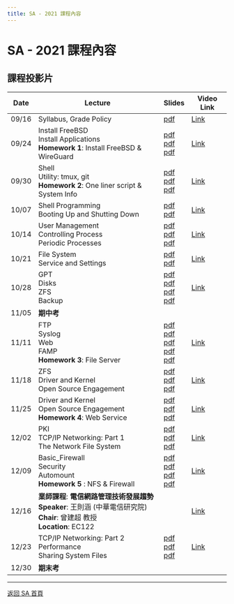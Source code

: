 ```yaml
---
title: SA - 2021 課程內容
---
```


# SA - 2021 課程內容

## 課程投影片

| Date  | Lecture                                                                                                                             | Slides                                                                                                                                                                                  | Video Link                                                                                                                                                                                                                                                                                             |
| ----- | ----------------------------------------------------------------------------------------------------------------------------------- | --------------------------------------------------------------------------------------------------------------------------------------------------------------------------------------- | ------------------------------------------------------------------------------------------------------------------------------------------------------------------------------------------------------------------------------------------------------------------------------------------------------ |
| 09/16 | Syllabus, Grade Policy                                                                                                              | [pdf](/assets/sa/2021/00_Syllabus.pdf)                                                                                                                                                           | [Link](https://teams.microsoft.com/l/meetup-join/19%3ameeting_NTNhODRjOTMtYjhmYy00MGQxLTgyOWItNTZkOTI4ODVhMDgx%40thread.v2/0?context=%7b%22Tid%22%3a%2280a9abdb-7cef-443c-b040-3f8e75e9232e%22%2c%22Oid%22%3a%2296f7dd50-2d0f-425e-835c-e91485fe70de%22%7d)                                            |
| 09/24 | Install FreeBSD<br>Install Applications<br>**Homework 1**: Install FreeBSD & WireGuard                                              | [pdf](/assets/sa/2021/01_Install_FreeBSD.pdf)<br>[pdf](/assets/sa/2021/02_Installing_Applications.pdf)<br>[pdf](/assets/sa/2021/HW1.pdf)                                                                           | [Link](https://teams.microsoft.com/l/meetup-join/19%3ameeting_NTNhODRjOTMtYjhmYy00MGQxLTgyOWItNTZkOTI4ODVhMDgx%40thread.v2/0?context=%7b%22Tid%22%3a%2280a9abdb-7cef-443c-b040-3f8e75e9232e%22%2c%22Oid%22%3a%2296f7dd50-2d0f-425e-835c-e91485fe70de%22%7d)                                            |
| 09/30 | Shell<br>Utility: tmux, git<br>**Homework 2**: One liner script & System Info                                                       | [pdf](/assets/sa/2021/03_Shell.pdf)<br>[pdf](/assets/sa/2021/05_Utilities_tmux_git.pdf)<br>[pdf](/assets/sa/2021/HW2_20211002.pdf)                                                                                 | [Link](https://teams.microsoft.com/l/meetup-join/19%3AUEr5hGHp9FHZRa5xZNyfOdnIRobq9eHsQTQHuHVTeoQ1%40thread.tacv2/1632983828601?context=%7B%22Tid%22%3A%2280a9abdb-7cef-443c-b040-3f8e75e9232e%22%2C%22Oid%22%3A%22752c6993-c5cc-486f-bc3e-8c27c05e450f%22%2C%22MessageId%22%3A%221632983828601%22%7D) |
| 10/07 | Shell Programming<br>Booting Up and Shutting Down                                                                                   | [pdf](/assets/sa/2021/04_ShellProgramming.pdf)<br>[pdf](/assets/sa/2021/06_Boot_ShutDown.pdf)                                                                                                             | [Link](https://teams.microsoft.com/l/meetup-join/19%3AUEr5hGHp9FHZRa5xZNyfOdnIRobq9eHsQTQHuHVTeoQ1%40thread.tacv2/1632983828601?context=%7B%22Tid%22%3A%2280a9abdb-7cef-443c-b040-3f8e75e9232e%22%2C%22Oid%22%3A%22752c6993-c5cc-486f-bc3e-8c27c05e450f%22%2C%22MessageId%22%3A%221632983828601%22%7D) |
| 10/14 | User Management<br>Controlling Process<br>Periodic Processes                                                                        | [pdf](/assets/sa/2021/07_User_Management.pdf)<br>[pdf](/assets/sa/2021/08_Controlling_Process.pdf)<br>[pdf](/assets/sa/2021/09_Periodic_Processes.pdf)                                                             | [Link](https://teams.microsoft.com/l/meetup-join/19%3AUEr5hGHp9FHZRa5xZNyfOdnIRobq9eHsQTQHuHVTeoQ1%40thread.tacv2/1632983828601?context=%7B%22Tid%22%3A%2280a9abdb-7cef-443c-b040-3f8e75e9232e%22%2C%22Oid%22%3A%22752c6993-c5cc-486f-bc3e-8c27c05e450f%22%2C%22MessageId%22%3A%221632983828601%22%7D) |
| 10/21 | File System<br>Service and Settings                                                                                                 | [pdf](/assets/sa/2021/10_FileSystem.pdf)<br>[pdf](/assets/sa/2021/11_Service_and_Settings.pdf)                                                                                                            | [Link](https://meet.google.com/xdo-uxsk-imr)                                                                                                                                                                                                                                                           |
| 10/28 | GPT<br>Disks<br>ZFS<br>Backup                                                                                                       | [pdf](/assets/sa/2021/12_GPT.pdf)<br>[pdf](/assets/sa/2021/13_Disks.pdf)<br>[pdf](/assets/sa/2021/14_ZFS.pdf)<br>[pdf](/assets/sa/2021/15_Backups.pdf)                                                                      | [Link](https://meet.google.com/xdo-uxsk-imr)                                                                                                                                                                                                                                                           |
| 11/05 | **期中考**                                                                                                                          |                                                                                                                                                                                         |                                                                                                                                                                                                                                                                                                        |
| 11/11 | FTP<br>Syslog<br>Web<br>FAMP<br>**Homework 3**: File Server                                                                         | [pdf](/assets/sa/2021/16_FTP_File_Transfer_Protocol.pdf)<br>[pdf](/assets/sa/2021/17_Syslog_and_LogRotate.pdf)<br>[pdf](/assets/sa/2021/18_Web.pdf)<br>[pdf](/assets/sa/2021/19_FAMP.pdf)<br>[pdf](/assets/sa/2021/hw3_20211204.pdf) | [Link](https://meet.google.com/xdo-uxsk-imr)                                                                                                                                                                                                                                                           |
| 11/18 | ZFS<br>Driver and Kernel<br>Open Source Engagement                                                                                  | [pdf](/assets/sa/2021/14_ZFS.pdf)<br>[pdf](/assets/sa/2021/20_Driver_and_Kernel.pdf)<br>[pdf](/assets/sa/2021/21_Open_Source_Engagement.pdf)                                                                       | [Link](https://meet.google.com/xdo-uxsk-imr)                                                                                                                                                                                                                                                           |
| 11/25 | Driver and Kernel<br>Open Source Engagement<br>**Homework 4**: Web Service                                                          | [pdf](/assets/sa/2021/20_Driver_and_Kernel.pdf)<br>[pdf](/assets/sa/2021/21_Open_Source_Engagement.pdf)<br>[pdf](/assets/sa/2021/HW4.pdf)                                                                          | [Link](https://meet.google.com/xdo-uxsk-imr)                                                                                                                                                                                                                                                           |
| 12/02 | PKI<br>TCP/IP Networking: Part 1<br>The Network File System                                                                         | [pdf](/assets/sa/2021/22_PKI.pdf)<br>[pdf](/assets/sa/2021/23_TCP_IP.pdf)<br>[pdf](/assets/sa/2021/24_NFS.pdf)                                                                                                     | [Link](https://meet.google.com/xdo-uxsk-imr)                                                                                                                                                                                                                                                           |
| 12/09 | Basic_Firewall<br>Security<br>Automount<br>**Homework 5** : NFS & Firewall                                                          | [pdf](/assets/sa/2021/25_Basic_Firewall.pdf)<br>[pdf](/assets/sa/2021/26_Security.pdf)<br>[pdf](/assets/sa/2021/27_Automount.pdf)<br>[pdf](/assets/sa/2021/HW5.pdf)                                                         | [Link](https://meet.google.com/xdo-uxsk-imr)                                                                                                                                                                                                                                                           |
| 12/16 | **業師課程**: **電信網路管理技術發展趨勢**<br>**Speaker**: 王則涵 (中華電信研究院)<br>**Chair**: 曾建超 教授<br>**Location**: EC122 |                                                                                                                                                                                         | [Link](https://meet.google.com/xdo-uxsk-imr)                                                                                                                                                                                                                                                           |
| 12/23 | TCP/IP Networking: Part 2<br>Performance<br>Sharing System Files                                                                    | [pdf](/assets/sa/2021/23_TCP_IP.pdf)<br>[pdf](/assets/sa/2021/28_Performance.pdf)<br>[pdf](/assets/sa/2021/29_NIS.pdf)                                                                                             | [Link](https://meet.google.com/xdo-uxsk-imr)                                                                                                                                                                                                                                                           |
| 12/30 | **期末考**                                                                                                                          |                                                                                                                                                                                         |                                                                                                                                                                                                                                                                                                        |

---

[返回 SA 首頁](/sa/)
